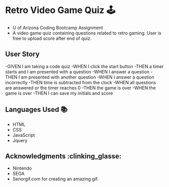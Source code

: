# Retro Video Game Quiz :joystick:
- U of Arizona Coding Bootcamp Assignment
- A video game quiz containing questions related to retro gaming. User is free to upload score after end of quiz. 
## User Story 
-GIVEN I am taking a code quiz
-WHEN I click the start button
-THEN a timer starts and I am presented with a question
-WHEN I answer a question
-THEN I am presented with another question
-WHEN I answer a question incorrectly
-THEN time is subtracted from the clock
-WHEN all questions are answered or the timer reaches 0
-THEN the game is over
-WHEN the game is over
-THEN I can save my initials and score
## Languages Used :books:
- HTML 
- CSS 
- JavaScript 
- Jquery 

## Acknowledgments :clinking_glasse:
- Nintendo
- SEGA
- Senorgif.com for creating an amazing gif. 
